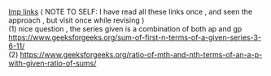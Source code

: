 <ins>Imp links</ins> ( NOTE TO SELF: I have read all these links once , and seen the approach , but visit once while revising )
<br>
(1) nice question , the series given is a combination of both ap and gp
https://www.geeksforgeeks.org/sum-of-first-n-terms-of-a-given-series-3-6-11/
<br>
(2) https://www.geeksforgeeks.org/ratio-of-mth-and-nth-terms-of-an-a-p-with-given-ratio-of-sums/
